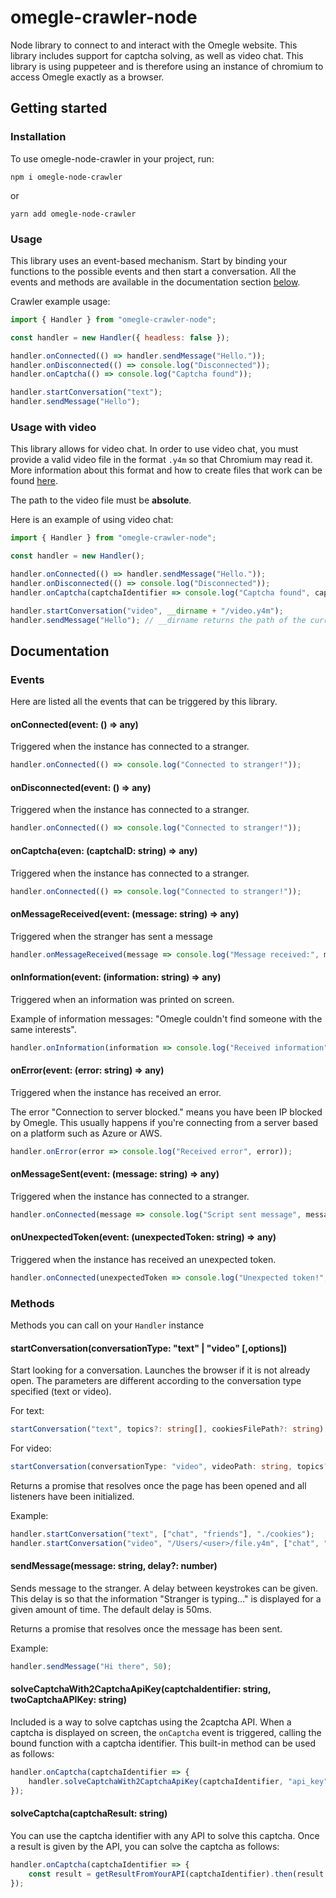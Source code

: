 # omegle-crawler-node

Node library to connect to and interact with the Omegle website. This library includes support for captcha solving, as well as video chat.
This library is using puppeteer and is therefore using an instance of chromium to access Omegle exactly as a browser.

## Getting started

### Installation

To use omegle-node-crawler in your project, run:

```
npm i omegle-node-crawler
```

or

```
yarn add omegle-node-crawler
```

### Usage

This library uses an event-based mechanism.
Start by binding your functions to the possible events and then start a conversation. All the events and methods are available in the documentation section [below](#documentation).

Crawler example usage:

```javascript
import { Handler } from "omegle-crawler-node";

const handler = new Handler({ headless: false });

handler.onConnected(() => handler.sendMessage("Hello."));
handler.onDisconnected(() => console.log("Disconnected"));
handler.onCaptcha(() => console.log("Captcha found"));

handler.startConversation("text");
handler.sendMessage("Hello");
```

### Usage with video

This library allows for video chat. In order to use video chat, you must provide a valid video file in the format `.y4m` so that Chromium may read it. More information about this format and how to create files that work can be found [here](https://testrtc.com/y4m-video-chrome/).

The path to the video file must be **absolute**.

Here is an example of using video chat:

```javascript
import { Handler } from "omegle-crawler-node";

const handler = new Handler();

handler.onConnected(() => handler.sendMessage("Hello."));
handler.onDisconnected(() => console.log("Disconnected"));
handler.onCaptcha(captchaIdentifier => console.log("Captcha found", captchaIdentifier));

handler.startConversation("video", __dirname + "/video.y4m");
handler.sendMessage("Hello"); // __dirname returns the path of the current directory.
```

## Documentation

### Events

Here are listed all the events that can be triggered by this library.

#### onConnected(event: () => any)

Triggered when the instance has connected to a stranger.

```javascript
handler.onConnected(() => console.log("Connected to stranger!"));
```

#### onDisconnected(event: () => any)

Triggered when the instance has connected to a stranger.

```javascript
handler.onConnected(() => console.log("Connected to stranger!"));
```

#### onCaptcha(even: (captchaID: string) => any)

Triggered when the instance has connected to a stranger.

```javascript
handler.onConnected(() => console.log("Connected to stranger!"));
```

#### onMessageReceived(event: (message: string) => any)

Triggered when the stranger has sent a message

```javascript
handler.onMessageReceived(message => console.log("Message received:", message));
```

#### onInformation(event: (information: string) => any)

Triggered when an information was printed on screen.

Example of information messages: "Omegle couldn't find someone with the same interests".

```javascript
handler.onInformation(information => console.log("Received information", information));
```

#### onError(event: (error: string) => any)

Triggered when the instance has received an error.

The error "Connection to server blocked." means you have been IP blocked by Omegle. This usually happens if you're connecting from a server based on a platform such as Azure or AWS.

```javascript
handler.onError(error => console.log("Received error", error));
```

#### onMessageSent(event: (message: string) => any)

Triggered when the instance has connected to a stranger.

```javascript
handler.onConnected(message => console.log("Script sent message", message));
```

#### onUnexpectedToken(event: (unexpectedToken: string) => any)

Triggered when the instance has received an unexpected token.

```javascript
handler.onConnected(unexpectedToken => console.log("Unexpected token!", unexpectedToken));
```

### Methods

Methods you can call on your `Handler` instance

#### startConversation(conversationType: "text" | "video" [,options])

Start looking for a conversation. Launches the browser if it is not already open. The parameters are different according to the conversation type specified (text or video).

For text:

```typescript
startConversation("text", topics?: string[], cookiesFilePath?: string)
```

For video:

```typescript
startConversation(conversationType: "video", videoPath: string, topics?: string[], cookiesFilePath?: string)
```

Returns a promise that resolves once the page has been opened and all listeners have been initialized.

Example:

```javascript
handler.startConversation("text", ["chat", "friends"], "./cookies");
handler.startConversation("video", "/Users/<user>/file.y4m", ["chat", "friends"], "./cookies");
```

#### sendMessage(message: string, delay?: number)

Sends message to the stranger. A delay between keystrokes can be given.
This delay is so that the information "Stranger is typing..." is displayed for a given amount of time.
The default delay is 50ms.

Returns a promise that resolves once the message has been sent.

Example:

```javascript
handler.sendMessage("Hi there", 50);
```

#### solveCaptchaWith2CaptchaApiKey(captchaIdentifier: string, twoCaptchaAPIKey: string)

Included is a way to solve captchas using the 2captcha API. When a captcha is displayed on screen, the `onCaptcha` event is triggered, calling the bound function with a captcha identifier. This built-in method can be used as follows:

```javascript
handler.onCaptcha(captchaIdentifier => {
	handler.solveCaptchaWith2CaptchaApiKey(captchaIdentifier, "api_key");
});
```

#### solveCaptcha(captchaResult: string)

You can use the captcha identifier with any API to solve this captcha. Once a result is given by the API, you can solve the captcha as follows:

```javascript
handler.onCaptcha(captchaIdentifier => {
	const result = getResultFromYourAPI(captchaIdentifier).then(result => handler.solveCaptcha(result));
});
```
